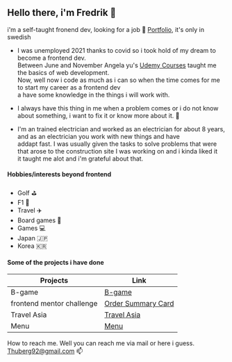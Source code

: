 ## Hello there, i'm Fredrik 👋

i'm a self-taught fronend dev, looking for a job 👀
[Portfolio](https://fredrikthunberg.github.io/Mywebsite/), it's only in swedish


- I was unemployed 2021 thanks to covid so i took hold of my dream to become a frontend dev. <br>
Between June and November Angela yu's [Udemy Courses](https://www.udemy.com/course/the-complete-web-development-bootcamp/)
taught me the basics of web development. <br> 
Now, well now i code as much as i can so when the time comes for me to start my career as a frontend dev <br>
a have some knowledge in the things i will work with.


- I always have this thing in me when a problem comes or i do not know about something, i want to fix it or know more about it. :book:


- I'm an trained electrician and worked as an electrician for about 8 years, and as an electrician you work with new things and have <br>
addapt fast. I was usually given the tasks to solve problems that were that arose to the construction site I was working on and i kinda liked it <br>
it taught me alot and i'm grateful about that.


#### Hobbies/interests beyond frontend ####

- Golf :golf:
- F1 :red_car:
- Travel :airplane:
- Board games :game_die:
- Games :computer:
- Japan :jp: 
- Korea :kr:


#### Some of the projects i have done ####

Projects  | Link
------------- | -------------
B-game  | [B-game](https://fredrikthunberg.github.io/b-game-app/)
frontend mentor challenge  | [Order Summary Card](https://fredrikthunberg.github.io/Order-summary-card/)
Travel Asia | [Travel Asia](https://fredrikthunberg.github.io/Travel-Asia/)
Menu | [Menu](https://fredrikthunberg.github.io/restaurant-app/)



How to reach me. Well you can reach me via mail or here i guess. Thuberg92@gmail.com 📫

<!---after
FredrikThunberg/FredrikThunberg is a ✨ special ✨ repository because its `README.md` (this file) appears on your GitHub profile.
You can click the Preview link to take a look at your changes.
--->
